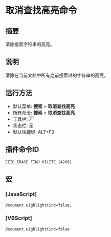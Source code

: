 # 取消查找高亮命令

## 摘要

清除搜索字符串的高亮。

## 说明

清除在当前文档中所有之前搜索过的字符串的高亮。

## 运行方法

- 默认菜单: **搜索** \> **取消查找高亮**
- [所有命令](../tools/all_commands): **搜索**
\> **取消查找高亮**
- 工具栏:
![](../../images/erasefindhilite.png)
- 状态栏: 无
- 默认快捷键: ALT+F3

## 插件命令ID

```
EEID_ERASE_FIND_HILITE (4206)
```

## 宏

### \[JavaScript\]

```
document.HighlightFind=false;
```

### \[VBScript\]

```
document.HighlightFind=false
```
